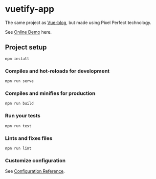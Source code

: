 # vuetify-app

The same project as [Vue-blog](https://github.com/kseniyalan/vue-blog), but made using Pixel Perfect technology. 

See [Online Demo](https://kseniyalan.github.io/vue-pp/) here.


## Project setup
```
npm install
```

### Compiles and hot-reloads for development
```
npm run serve
```

### Compiles and minifies for production
```
npm run build
```

### Run your tests
```
npm run test
```

### Lints and fixes files
```
npm run lint
```

### Customize configuration
See [Configuration Reference](https://cli.vuejs.org/config/).
